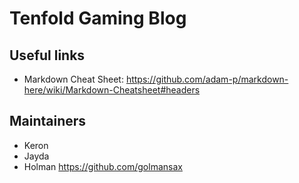 # Tenfold Gaming Blog

## Useful links
* Markdown Cheat Sheet: https://github.com/adam-p/markdown-here/wiki/Markdown-Cheatsheet#headers

## Maintainers
* Keron 
* Jayda 
* Holman https://github.com/golmansax
